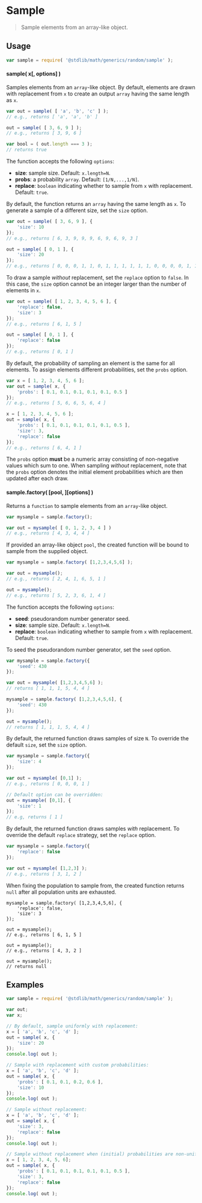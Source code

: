 # Sample

> Sample elements from an array-like object.


<!-- <intro> -->

<!-- </intro> -->


<!-- <usage> -->

## Usage

``` javascript
var sample = require( '@stdlib/math/generics/random/sample' );
```

#### sample( x\[, options\] )

Samples elements from an `array`-like object. By default, elements are drawn with replacement from `x` to create an output `array` having the same length as `x`.

``` javascript
var out = sample( [ 'a', 'b', 'c' ] );
// e.g., returns [ 'a', 'a', 'b' ]

out = sample( [ 3, 6, 9 ] );
// e.g., returns [ 3, 9, 6 ]

var bool = ( out.length === 3 );
// returns true
```

The function accepts the following `options`:

* __size__: sample size. Default: `x.length=N`.
* __probs__: a probability `array`. Default: `[1/N,...,1/N]`.
* __replace__: `boolean` indicating whether to sample from `x` with replacement. Default: `true`.

By default, the function returns an `array` having the same length as `x`. To generate a sample of a different size, set the `size` option.

```javascript
var out = sample( [ 3, 6, 9 ], {
    'size': 10
});
// e.g., returns [ 6, 3, 9, 9, 9, 6, 9, 6, 9, 3 ]

out = sample( [ 0, 1 ], {
    'size': 20
});
// e.g., returns [ 0, 0, 0, 1, 1, 0, 1, 1, 1, 1, 1, 1, 0, 0, 0, 0, 1, 1, 1, 0 ]
```

To draw a sample *without* replacement, set the `replace` option to `false`. In this case, the `size` option cannot be an integer larger than the number of elements in `x`.

```javascript
var out = sample( [ 1, 2, 3, 4, 5, 6 ], {
    'replace': false,
    'size': 3
});
// e.g., returns [ 6, 1, 5 ]

out = sample( [ 0, 1 ], {
    'replace': false
});
// e.g., returns [ 0, 1 ]
```

By default, the probability of sampling an element is the same for all elements. To assign elements different probabilities, set the `probs` option.

```javascript
var x = [ 1, 2, 3, 4, 5, 6 ];
var out = sample( x, {
    'probs': [ 0.1, 0.1, 0.1, 0.1, 0.1, 0.5 ]
});
// e.g., returns [ 5, 6, 6, 5, 6, 4 ]

x = [ 1, 2, 3, 4, 5, 6 ];
out = sample( x, {
    'probs': [ 0.1, 0.1, 0.1, 0.1, 0.1, 0.5 ],
    'size': 3,
    'replace': false
});
// e.g., returns [ 6, 4, 1 ]
```

The `probs` option __must__ be a numeric array consisting of non-negative values which sum to one. When sampling *without* replacement, note that the `probs` option denotes the initial element probabilities which are then updated after each draw.


#### sample.factory( \[pool, \]\[options\] )

Returns a `function` to sample elements from an `array`-like object. 

``` javascript
var mysample = sample.factory();

var out = mysample( [ 0, 1, 2, 3, 4 ] )
// e.g., returns [ 4, 3, 4, 4 ]
```

If provided an array-like object `pool`, the created function will be bound to sample from the supplied object.

``` javascript
var mysample = sample.factory( [1,2,3,4,5,6] );

var out = mysample();
// e.g., returns [ 2, 4, 1, 6, 5, 1 ]

out = mysample();
// e.g., returns [ 5, 2, 3, 6, 1, 4 ]
```

The function accepts the following `options`:

* __seed__: pseudorandom number generator seed.
* __size__: sample size. Default: `x.length=N`.
* __replace__: `boolean` indicating whether to sample from `x` with replacement. Default: `true`.

To seed the pseudorandom number generator, set the `seed` option.

``` javascript
var mysample = sample.factory({
    'seed': 430
});

var out = mysample( [1,2,3,4,5,6] );
// returns [ 1, 1, 1, 5, 4, 4 ]

mysample = sample.factory( [1,2,3,4,5,6], {
    'seed': 430
});

out = mysample();
// returns [ 1, 1, 1, 5, 4, 4 ]
```

By default, the returned function draws samples of size `N`. To override the default `size`, set the `size` option.

``` javascript
var mysample = sample.factory({
    'size': 4
});

var out = mysample( [0,1] );
// e.g., returns [ 0, 0, 0, 1 ]

// Default option can be overridden:
out = mysample( [0,1], {
    'size': 1
});
// e.g, returns [ 1 ]
```

By default, the returned function draws samples *with* replacement. To override the default `replace` strategy, set the `replace` option.

``` javascript
var mysample = sample.factory({
    'replace': false
});

var out = mysample( [1,2,3] );
// e.g., returns [ 3, 1, 2 ]
```

When fixing the population to sample from, the created function returns `null` after all population units are exhausted.

```
mysample = sample.factory( [1,2,3,4,5,6], {
    'replace': false,
    'size': 3
});

out = mysample();
// e.g., returns [ 6, 1, 5 ]

out = mysample();
// e.g., returns [ 4, 3, 2 ]

out = mysample();
// returns null
```

<!-- </usage> -->


<!-- <examples> -->

## Examples

``` javascript
var sample = require( '@stdlib/math/generics/random/sample' );

var out;
var x;

// By default, sample uniformly with replacement:
x = [ 'a', 'b', 'c', 'd' ];
out = sample( x, {
    'size': 20
});
console.log( out );

// Sample with replacement with custom probabilities:
x = [ 'a', 'b', 'c', 'd' ];
out = sample( x, {
    'probs': [ 0.1, 0.1, 0.2, 0.6 ],
    'size': 10
});
console.log( out );

// Sample without replacement:
x = [ 'a', 'b', 'c', 'd' ];
out = sample( x, {
    'size': 3,
    'replace': false
});
console.log( out );

// Sample without replacement when (initial) probabilities are non-uniform:
x = [ 1, 2, 3, 4, 5, 6];
out = sample( x, {
    'probs': [ 0.1, 0.1, 0.1, 0.1, 0.1, 0.5 ],
    'size': 3,
    'replace': false
});
console.log( out );
```

<!-- </examples> -->


<!-- <links> -->

<!-- </links> -->
